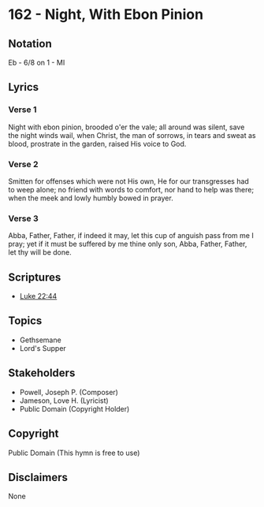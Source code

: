 # 162 - Night, With Ebon Pinion

## Notation

Eb - 6/8 on 1 - MI

## Lyrics

### Verse 1

Night with ebon pinion, brooded o'er the vale; all around was silent, save the night winds wail, when Christ, the man of sorrows, in tears and sweat as blood, prostrate in the garden, raised His voice to God.

### Verse 2

Smitten for offenses which were not His own, He for our transgresses had to weep alone; no friend with words to comfort, nor hand to help was there; when the meek and lowly humbly bowed in prayer.

### Verse 3

Abba, Father, Father, if indeed it may, let this cup of anguish pass from me I pray; yet if it must be suffered by me thine only son, Abba, Father, Father, let thy will be done.


## Scriptures

- [Luke 22:44](https://www.biblegateway.com/passage/?search=Luke%2022%3A44)

## Topics

- Gethsemane
- Lord's Supper

## Stakeholders

- Powell, Joseph P. (Composer)
- Jameson, Love H. (Lyricist)
- Public Domain (Copyright Holder)

## Copyright

Public Domain
(This hymn is free to use)

## Disclaimers

None

